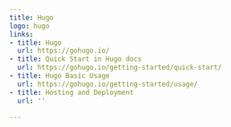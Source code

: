 ```yaml
---
title: Hugo
logo: hugo
links:
- title: Hugo
  url: https://gohugo.io/
- title: Quick Start in Hugo docs
  url: https://gohugo.io/getting-started/quick-start/
- title: Hugo Basic Usage
  url: https://gohugo.io/getting-started/usage/
- title: Hosting and Deployment
  url: ''

---
```

